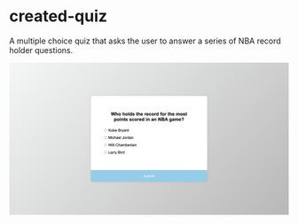 # created-quiz
A multiple choice quiz that asks the user to answer a series of NBA record holder questions.

![Screenshot of the opening question](./images/openingquestion.png)